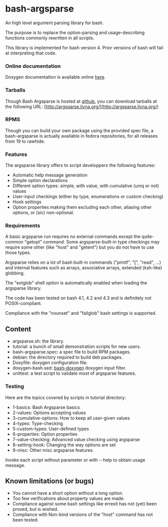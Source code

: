 bash-argsparse
==============

An high level argument parsing library for bash.

The purpose is to replace the option-parsing and usage-describing
functions commonly rewritten in all scripts.

This library is implemented for bash version 4. Prior versions of
bash will fail at interpreting that code.


### Online documentation

Doxygen documentation is available online
[here](http://argsparse.livna.org/doxygen/1.6.2/).


### Tarballs

Though Bash Argsparse is hosted at
[github](https://github.com/Anvil/bash-argsparse), you can download
tarballs at the following URL:
[http://argsparse.livna.org/](http://argsparse.livna.org/)

### RPMS

Though you can build your own package using the provided spec file, a bash-argsparse is actually available in fedora repositories, for all releases from 19 to rawhide.

### Features

The argsparse library offers to script developpers the following features:

* Automatic help message generation
* Simple option declarations
* Different option types: simple, with value, with cumulative (uniq or
  not) values
* User-input checkings (either by type, enumerations or custom checking)
* Hook settings
* Option properties making them excluding each other, aliasing other
  options, or (sic) non-optional.


### Requirements

A basic argsparse run requires no external commands except the
quite-common "getopt" command. Some argsparse-built-in type checkings
may require some other (like "host" and "getent") but you do not have
to use those types.

Argsparse relies on a lot of bash built-in commands ("printf", "[",
"read", ...) and internal features such as arrays, associative arrays,
extended (ksh-like) globbing.

The "extglob" shell option is automatically enabled when loading
the argsparse library.

The code has been tested on bash 4.1, 4.2 and 4.3 and is definitely
not POSIX-compliant.

Compliance with the "nounset" and "failglob" bash settings is
supported.

Content
-------

* argsparse.sh: the library.
* tutorial: a bunch of small demonstration scripts for new users.
* bash-argsparse.spec: a spec file to build RPM packages.
* debian: the directory required to build deb packages.
* Doxyfile: doxygen configuration file.
* doxygen-bash.sed:
  [bash-doxygen](https://github.com/Anvil/bash-doxygen) doxygen input
  filter.
* unittest: a test script to validate most of argsparse features.

### Testing

Here are the topics covered by scripts in tutorial directory:
* 1-basics: Bash Argsparse basics
* 2-values: Options accepting values
* 3-cumulative-options: How to keep all user-given values
* 4-types: Type-checking
* 5-custom-types: User-defined types
* 6-properties: Option properties
* 7-value-checking: Advanced value checking using argsparse
* 8-setting-hook: Changing the way options are set
* 9-misc: Other misc argsparse features.

Invoke each script without parameter or with --help to obtain usage message.

Known limitations (or bugs)
---------------------------

* You cannot have a short option without a long option.
* Too few verifications about property values are made.
* Compliance against some bash settings like errexit has not (yet)
  been proved, but is wished.
* Compliance with Non-bind versions of the "host" command has not been
  tested.

